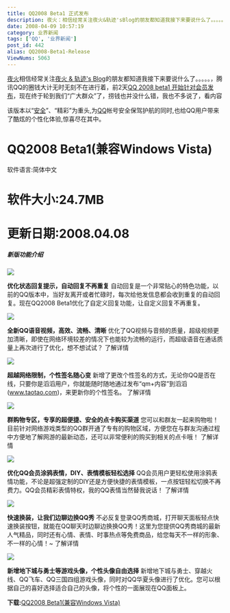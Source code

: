 ```yaml
---
title: QQ2008 Beta1 正式发布
description: 夜火：相信经常关注夜火&轨迹'sBlog的朋友都知道我接下来要说什么了。。。。。，腾讯QQ的圈钱大计无时无刻不在进行着，前2天QQ2008beta1开始针对会员发布，现在终于轮到我们“广大群众”了，捞钱也并没什么错，我也不多说了，看内容该版本以“安全”、“精彩”为重头,为QQ帐号安全保驾护航的同时,也给QQ用户带来了酷炫的个性化体验,惊喜尽在其中。#QQ2008Beta1(兼容WindowsVista)
date: 2008-04-09 10:57:19
category: 业界新闻
tags: ['QQ', '业界新闻']
post_id: 442
alias: QQ2008-Beta1-Release
ViewNums: 5063
---
```


[夜火](/blog/)相信经常关注[夜火 & 轨迹's Blog](/blog/)的朋友都知道我接下来要说什么了。。。。。，腾讯QQ的圈钱大计无时无刻不在进行着，前2天[QQ 2008 beta1 开始针对会员发布](/blog/qq-2008-beta1-huiyuan)，现在终于轮到我们“广大群众”了，捞钱也并没什么错，我也不多说了，看内容

该版本以“[安全](/tags/%E5%AE%89%E5%85%A8)”、“精彩”为重头,为[QQ](/tags/QQ)帐号安全保驾护航的同时,也给QQ用户带来了酷炫的个性化体验,惊喜尽在其中。
# QQ2008 Beta1(兼容Windows Vista)
软件语言:简体中文
# 软件大小:24.7MB
# 更新日期:2008.04.08

##### 新版功能介绍

![](http://im-img.qq.com/qq/2008/beta1/images/features/icon-01.gif)

**优化状态回复提示，自动回复不再重复**
自动回复是一个非常贴心的特色功能，以前的QQ版本中，当好友离开或者忙碌时，每次给他发信息都会收到重复的自动回复。现在QQ2008 Beta1优化了自定义回复功能，让自定义回复不再重复。

![](http://im-img.qq.com/qq/2008/beta1/images/features/icon-02.gif)

**全新QQ语音视频，高效、流畅、清晰**
优化了QQ视频与音频的质量，超级视频更加清晰，即使在网络环境较差的情况下也能较为流畅的运行，而超级语音在通话质量上再次进行了优化，想不想试试？
了解详情

![](http://im-img.qq.com/qq/2008/beta1/images/features/icon-03.gif)

**超越网络限制，个性签名随心变**
新增了更改个性签名的方式，无论你QQ是否在线，只要你是滔滔用户，你就能随时随地通过发布“qm+内容”到滔滔(www.taotao.com)，来更新你的个性签名。
了解详情

![](http://im-img.qq.com/qq/2008/beta1/images/features/icon-04.gif)

**群购物专区，专享的超便捷、安全的点卡购买渠道**
您可以和群友一起来购物啦！目前针对网络游戏类型的QQ群开通了专有的购物区域，方便您在与群友沟通过程中方便地了解网游的最新动态，还可以非常便利的购买到相关的点卡哦！
了解详情

![](http://im-img.qq.com/qq/2008/beta1/images/features/icon-05.gif)

**优化QQ会员涂鸦表情，DIY、表情模板轻松选择**
QQ会员用户更轻松使用涂鸦表情功能，不论是超强定制的DIY还是方便快捷的表情模板，一点按钮轻松切换不再费力。QQ会员精彩表情特权，我的QQ表情当然替我说话！
了解详情

![](http://im-img.qq.com/qq/2008/beta1/images/features/icon-06.gif)

**快速换装，让我们边聊边换QQ秀**
不必反复登录QQ秀商城，打开聊天面板轻点快速换装按钮，就能在QQ聊天时边聊边换换QQ秀！这里为您提供QQ秀商城的最新人气精品，同时还有心情、表情、时事热点等免费商品，给您每天不一样的形象、不一样的心情！~
了解详情

![](http://im-img.qq.com/qq/2008/beta1/images/features/icon-07.gif)

**新增地下城与勇士等游戏头像，个性头像自由选择**
新增地下城与勇士、穿越火线、QQ飞车、QQ三国四组游戏头像，同时对QQ华夏头像进行了优化。您可以根据自己的喜好选择适合自己的头像，将个性的一面展现在QQ面板上。

**下载:**[QQ2008 Beta1(兼容Windows Vista)](http://218.60.11.2/qqfile/qq/QQ2008beta1efg/QQ2008Beta1.exe)


